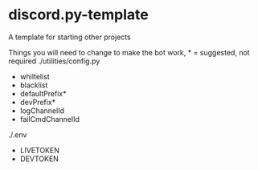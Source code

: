 # discord.py-template
A template for starting other projects

Things you will need to change to make the bot work, * = suggested, not required
./utilities/config.py
- whiltelist
- blacklist
- defaultPrefix*
- devPrefix*
- logChannelId
- failCmdChannelId

./.env
- LIVETOKEN
- DEVTOKEN
